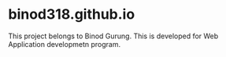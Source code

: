 # binod318.github.io
This project belongs to Binod Gurung. This is developed for Web Application developmetn program.

